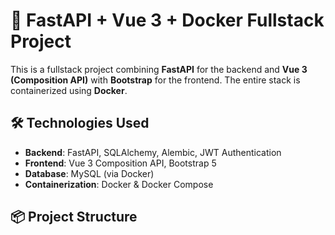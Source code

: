 # 🚀 FastAPI + Vue 3 + Docker Fullstack Project

This is a fullstack project combining **FastAPI** for the backend and **Vue 3 (Composition API)** with **Bootstrap** for the frontend. The entire stack is containerized using **Docker**.

## 🛠️ Technologies Used

- **Backend**: FastAPI, SQLAlchemy, Alembic, JWT Authentication
- **Frontend**: Vue 3 Composition API, Bootstrap 5
- **Database**: MySQL (via Docker)
- **Containerization**: Docker & Docker Compose

## 📦 Project Structure
